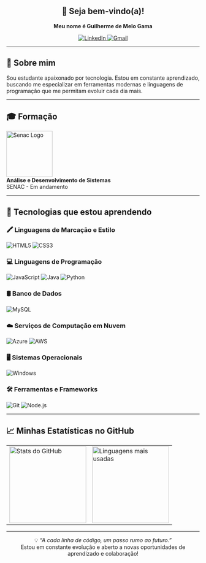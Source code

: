 <h2 align="center">👋 Seja bem-vindo(a)!</h1>

<p align="center">
  <strong>Meu nome é Guilherme de Melo Gama</strong>
</p>


<p align="center">
  <a href="https://www.linkedin.com/in/guilherme-gama-455317379/" target="_blank">
    <img src="https://img.shields.io/badge/LinkedIn-0077B5?style=for-the-badge&logo=linkedin&logoColor=white" alt="LinkedIn">
  </a>
  <a href="https://mail.google.com/mail/?view=cm&fs=1&to=guilhermegama978@gmail.com&su=Assunto%20aqui&body=Texto%20da%20mensagem
" target="_blank">
    <img src="https://img.shields.io/badge/Gmail-333333?style=for-the-badge&logo=gmail&logoColor=red" alt="Gmail">
  </a>
</p>

---

## 🚀 Sobre mim

Sou estudante apaixonado por tecnologia. Estou em constante aprendizado, buscando me especializar em ferramentas modernas e linguagens de programação que me permitam evoluir cada dia mais.

---
## 🎓 Formação

<p align="left">
  <img src="https://logodownload.org/wp-content/uploads/2014/10/senac-logo-1-1.png" width="120px" alt="Senac Logo">
  <br>
  <strong>Análise e Desenvolvimento de Sistemas</strong>
  <br>
  SENAC - Em andamento
</p>

---

## 🧠 Tecnologias que estou aprendendo

### 🖍️ Linguagens de Marcação e Estilo

![HTML5](https://img.shields.io/badge/HTML5-E34F26?style=for-the-badge&logo=html5&logoColor=white)
![CSS3](https://img.shields.io/badge/CSS3-1572B6?style=for-the-badge&logo=css3&logoColor=white)

### 💻 Linguagens de Programação

![JavaScript](https://img.shields.io/badge/JavaScript-F7DF1E?style=for-the-badge&logo=javascript&logoColor=black)
![Java](https://img.shields.io/badge/Java-%23ED8B00.svg?style=for-the-badge&logo=openjdk&logoColor=white)
![Python](https://img.shields.io/badge/Python-3670A0?style=for-the-badge&logo=python&logoColor=ffdd54)

### 🛢️ Banco de Dados

![MySQL](https://img.shields.io/badge/MySQL-00000F?style=for-the-badge&logo=mysql&logoColor=white)

### ☁️ Serviços de Computação em Nuvem

![Azure](https://img.shields.io/badge/Azure-0078D4?style=for-the-badge&logo=microsoftazure&logoColor=white)
![AWS](https://img.shields.io/badge/AWS-232F3E?style=for-the-badge&logo=amazon-aws&logoColor=white)

### 🖥️ Sistemas Operacionais

![Windows](https://img.shields.io/badge/Windows-0078D6?style=for-the-badge&logo=windows&logoColor=white)

### 🛠️ Ferramentas e Frameworks

![Git](https://img.shields.io/badge/Git-F05032?style=for-the-badge&logo=git&logoColor=white)
![Node.js](https://img.shields.io/badge/Node.js-339933?style=for-the-badge&logo=node.js&logoColor=white)

---

## 📈 Minhas Estatísticas no GitHub

<table align="center">
  <tr>
    <td>
      <img height="200em" src="https://github-readme-stats.vercel.app/api?username=guilhermegama159&show_icons=true&theme=radical" alt="Stats do GitHub"/>
    </td>
    <td>
      <img height="200em" src="https://github-readme-stats.vercel.app/api/top-langs/?username=guilhermegama159&layout=compact&theme=radical" alt="Linguagens mais usadas"/>
    </td>
  </tr>
</table>




---
<div align="center">
<p>
  💡 <em>“A cada linha de código, um passo rumo ao futuro.”</em><br>
  Estou em constante evolução e aberto a novas oportunidades de aprendizado e colaboração!</p>
</div>
